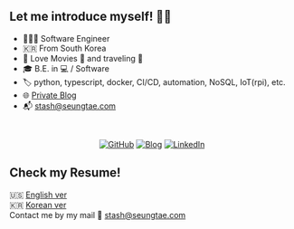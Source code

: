 ## Let me introduce myself! 👋🏻

- 👨🏻‍💻 Software Engineer
- 🇰🇷 From South Korea
- 🥰 Love Movies 🍿 and traveling 🧭
- 🎓 B.E. in 💻 / Software
- 🏷 python, typescript, docker, CI/CD, automation, NoSQL, IoT(rpi), etc. 
- 🌐 [Private Blog](https://blog.seungtae.com)
- 📬 <stash@seungtae.com>


<br />
<p align="center">
  <a href="https://github.com/kstash"><img src="https://img.shields.io/github/followers/kstash.svg?label=GitHub&style=social" alt="GitHub" /></a>
  <a href="https://blog.seungtae.com"><img src="https://img.shields.io/badge/blog-blog.seungtae.com-202020.svg" alt="Blog" /></a>
  <a href="https://kr.linkedin.com/in/seungtaekim1996"><img src="https://img.shields.io/badge/LinkedIn-kstash-0077b5.svg?style=flat&logo=linkedin" alt="LinkedIn" /></a>
</p>


## Check my Resume!
🇺🇸 [English ver](https://resume.seungtae.com/en)
<br />
🇰🇷 [Korean ver](https://resume.seungtae.com/kr)
<br />
Contact me by my mail 💼 <stash@seungtae.com>
